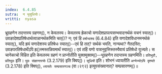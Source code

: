 ```yaml
---
index:  6.4.85
sutra:  न भूसुधियोः।
vritti:  nyasa
---
```


भ्रूग्रहणेन तदन्तस्य ग्रहणम्(), न केवलस्य। केवलस्य ह्रेकाचो यणादेशप्रापत्यसम्भवादनर्थकं वचनं स्यात्()। उवङादेशप्रतिषेधार्थत्वान्नानर्थकमिति चत्()? न; एवं हि `वर्षाभ्वश्च` (6.4.84) इति यणादेशविधानमनर्थकं स्यात्(), यदि ह्रयं यणादेशस्य प्रतिषेधः स्यात्()--एवं हि तत्? सर्थकं भवति, नान्यथा? नैतदस्ति; उवङपरतिषेधार्थेऽपि ह्र()स्मस्तन्नियमार्थं स्यात्()। एवं तर्हि यणो यत्रानुवृत्तिस्तस्यैवायं प्रतिषेधो युज्यते। स चानेकाचो विहित इति केवलस्य ग्रहणं न प्राप्नोतीति युक्तमुक्तम्()--भूग्रहणेन तदन्तस्य ग्रहणमिति। 
`प्रतिभुवौ, प्रतिभुवः` इति। `भुवः संज्ञान्तरयोः` (3.2.179) इति क्विप्()। `सुधियौ` इति। शोभनं ध्यायतीति `अन्येभ्योऽपि दृश्यते` (3.2.178) इति क्विप्(), `ध्यायतेः सम्प्रसारणञ्च` (वा।२९२) इत्युपसंख्यानात्? सम्प्रसारणम्()॥
